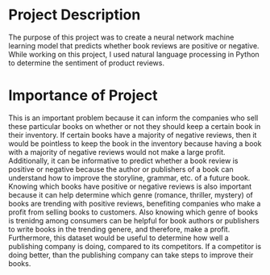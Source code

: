 # Project Description
The purpose of this project was to create a neural network machine learning model that predicts whether book reviews are positive or negative. While working on this project, I used natural language processing in Python to determine the sentiment of product reviews.

# Importance of Project
This is an important problem because it can inform the companies who sell these particular books on whether or not they should keep a certain book in their inventory. If certain books have a majority of negative reviews, then it would be pointless to keep the book in the inventory because having a book with a majority of negative reviews would not make a large profit. Additionally, it can be informative to predict whether a book review is positive or negative because the author or publishers of a book can understand how to improve the storyline, grammar, etc. of a future book. Knowing which books have positive or negative reviews is also important because it can help determine which genre (romance, thriller, mystery) of books are trending with positive reviews, benefiting companies who make a profit from selling books to customers. Also knowing which genre of books is trenidng among consumers can be helpful for book authors or publishers to write books in the trending genere, and therefore, make a profit. Furthermore, this dataset would be useful to determine how well a publishing company is doing, compared to its competitors. If a competitor is doing better, than the publishing company can take steps to improve their books.


